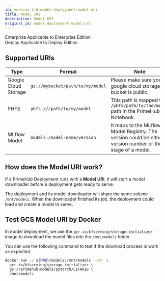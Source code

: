 ```yaml
---
id: version-3.6-model-deployment-model-uri
title: Model URI
description: Model URI
original_id: model-deployment-model-uri
---
```


<div class="label-sect">
  <div class="ee-only tooltip">Enterprise
    <span class="tooltiptext">Applicable to Enterprise Edition</span>
  </div>
  <div class="deploy-only tooltip">Deploy
    <span class="tooltiptext">Applicable to Deploy Edition</span>
  </div>
</div>

## Supported URIs

Type | Format | Note
-----|--------|------
Google Cloud Storage | `gs://mybucket/path/to/my/model` | Please make sure your google cloud storage bucket is public.
PHFS | `phfs:///path/to/my/model` | This path is mapped to `/phfs/path/to/the/model` path in the PrimeHub Notebook.
MLflow Model | `models:/model-name/version` | It maps to the MLflow Model Registry. The version could be either a version number or the stage of a model.

## How does the Model URI work?

If a PrimeHub Deployment runs with a **Model URI**, it will start a model downloader before a deployment gets ready to serve.

The deployment and its model downloader will share the same volume `/mnt/models`. When the downloader finished its job, the deployment could load and create a model to serve.

## Test GCS Model URI by Docker

In model deployment, we use the `gcr.io/kfserving/storage-initializer` image to download the model files into the `/mnt/models` folder.

You can use the following command to test if the download process is work as expected.

```bash
docker run -v ${PWD}/models:/mnt/models --rm  \
  gcr.io/kfserving/storage-initializer \
  gs://primehub-models/pytorch/CIFAR10 \
  /mnt/models
```